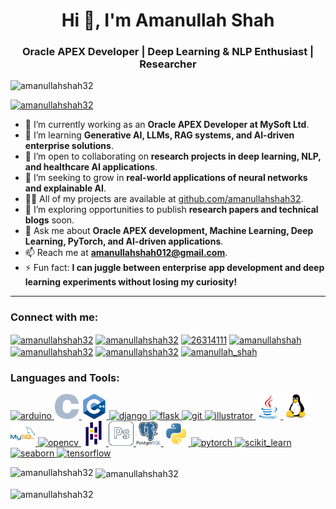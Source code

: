 <h1 align="center">Hi 👋, I'm Amanullah Shah</h1>
<h3 align="center">Oracle APEX Developer | Deep Learning & NLP Enthusiast | Researcher</h3>

<p align="left"> 
  <img src="https://komarev.com/ghpvc/?username=amanullahshah32&label=Profile%20views&color=0e75b6&style=flat" alt="amanullahshah32" /> 
</p>

<p align="left"> 
  <a href="https://github.com/ryo-ma/github-profile-trophy">
    <img src="https://github-profile-trophy.vercel.app/?username=amanullahshah32" alt="amanullahshah32" />
  </a> 
</p>

- 💼 I’m currently working as an **Oracle APEX Developer at MySoft Ltd**.  
- 🌱 I’m learning **Generative AI, LLMs, RAG systems, and AI-driven enterprise solutions**.  
- 👯 I’m open to collaborating on **research projects in deep learning, NLP, and healthcare AI applications**.  
- 🤝 I’m seeking to grow in **real-world applications of neural networks and explainable AI**.  
- 👨‍💻 All of my projects are available at [github.com/amanullahshah32](https://github.com/amanullahshah32).  
- 📝 I’m exploring opportunities to publish **research papers and technical blogs** soon.  
- 💬 Ask me about **Oracle APEX development, Machine Learning, Deep Learning, PyTorch, and AI-driven applications**.  
- 📫 Reach me at **amanullahshah012@gmail.com**.  
- ⚡ Fun fact: **I can juggle between enterprise app development and deep learning experiments without losing my curiosity!**  

---

<h3 align="left">Connect with me:</h3>
<p align="left">
<a href="https://twitter.com/amanullahshah32" target="blank"><img align="center" src="https://raw.githubusercontent.com/rahuldkjain/github-profile-readme-generator/master/src/images/icons/Social/twitter.svg" alt="amanullahshah32" height="30" width="40" /></a>
<a href="https://linkedin.com/in/amanullahshah32" target="blank"><img align="center" src="https://raw.githubusercontent.com/rahuldkjain/github-profile-readme-generator/master/src/images/icons/Social/linked-in-alt.svg" alt="amanullahshah32" height="30" width="40" /></a>
<a href="https://stackoverflow.com/users/26314111" target="blank"><img align="center" src="https://raw.githubusercontent.com/rahuldkjain/github-profile-readme-generator/master/src/images/icons/Social/stack-overflow.svg" alt="26314111" height="30" width="40" /></a>
<a href="https://kaggle.com/amanullahshah" target="blank"><img align="center" src="https://raw.githubusercontent.com/rahuldkjain/github-profile-readme-generator/master/src/images/icons/Social/kaggle.svg" alt="amanullahshah" height="30" width="40" /></a>
<a href="https://fb.com/amanullahshah32" target="blank"><img align="center" src="https://raw.githubusercontent.com/rahuldkjain/github-profile-readme-generator/master/src/images/icons/Social/facebook.svg" alt="amanullahshah32" height="30" width="40" /></a>
<a href="https://instagram.com/amanullahshah32" target="blank"><img align="center" src="https://raw.githubusercontent.com/rahuldkjain/github-profile-readme-generator/master/src/images/icons/Social/instagram.svg" alt="amanullahshah32" height="30" width="40" /></a>
<a href="https://codeforces.com/profile/amanullah_shah" target="blank"><img align="center" src="https://raw.githubusercontent.com/rahuldkjain/github-profile-readme-generator/master/src/images/icons/Social/codeforces.svg" alt="amanullah_shah" height="30" width="40" /></a>
</p>

<h3 align="left">Languages and Tools:</h3>
<p align="left"> <a href="https://www.arduino.cc/" target="_blank" rel="noreferrer"> <img src="https://cdn.worldvectorlogo.com/logos/arduino-1.svg" alt="arduino" width="40" height="40"/> </a> <a href="https://www.cprogramming.com/" target="_blank" rel="noreferrer"> <img src="https://raw.githubusercontent.com/devicons/devicon/master/icons/c/c-original.svg" alt="c" width="40" height="40"/> </a> <a href="https://www.w3schools.com/cpp/" target="_blank" rel="noreferrer"> <img src="https://raw.githubusercontent.com/devicons/devicon/master/icons/cplusplus/cplusplus-original.svg" alt="cplusplus" width="40" height="40"/> </a> <a href="https://www.djangoproject.com/" target="_blank" rel="noreferrer"> <img src="https://cdn.worldvectorlogo.com/logos/django.svg" alt="django" width="40" height="40"/> </a> <a href="https://flask.palletsprojects.com/" target="_blank" rel="noreferrer"> <img src="https://www.vectorlogo.zone/logos/pocoo_flask/pocoo_flask-icon.svg" alt="flask" width="40" height="40"/> </a> <a href="https://git-scm.com/" target="_blank" rel="noreferrer"> <img src="https://www.vectorlogo.zone/logos/git-scm/git-scm-icon.svg" alt="git" width="40" height="40"/> </a> <a href="https://www.adobe.com/in/products/illustrator.html" target="_blank" rel="noreferrer"> <img src="https://www.vectorlogo.zone/logos/adobe_illustrator/adobe_illustrator-icon.svg" alt="illustrator" width="40" height="40"/> </a> <a href="https://www.java.com" target="_blank" rel="noreferrer"> <img src="https://raw.githubusercontent.com/devicons/devicon/master/icons/java/java-original.svg" alt="java" width="40" height="40"/> </a> <a href="https://www.linux.org/" target="_blank" rel="noreferrer"> <img src="https://raw.githubusercontent.com/devicons/devicon/master/icons/linux/linux-original.svg" alt="linux" width="40" height="40"/> </a> <a href="https://www.mysql.com/" target="_blank" rel="noreferrer"> <img src="https://raw.githubusercontent.com/devicons/devicon/master/icons/mysql/mysql-original-wordmark.svg" alt="mysql" width="40" height="40"/> </a> <a href="https://opencv.org/" target="_blank" rel="noreferrer"> <img src="https://www.vectorlogo.zone/logos/opencv/opencv-icon.svg" alt="opencv" width="40" height="40"/> </a> <a href="https://pandas.pydata.org/" target="_blank" rel="noreferrer"> <img src="https://raw.githubusercontent.com/devicons/devicon/2ae2a900d2f041da66e950e4d48052658d850630/icons/pandas/pandas-original.svg" alt="pandas" width="40" height="40"/> </a> <a href="https://www.photoshop.com/en" target="_blank" rel="noreferrer"> <img src="https://raw.githubusercontent.com/devicons/devicon/master/icons/photoshop/photoshop-line.svg" alt="photoshop" width="40" height="40"/> </a> <a href="https://www.postgresql.org" target="_blank" rel="noreferrer"> <img src="https://raw.githubusercontent.com/devicons/devicon/master/icons/postgresql/postgresql-original-wordmark.svg" alt="postgresql" width="40" height="40"/> </a> <a href="https://www.python.org" target="_blank" rel="noreferrer"> <img src="https://raw.githubusercontent.com/devicons/devicon/master/icons/python/python-original.svg" alt="python" width="40" height="40"/> </a> <a href="https://pytorch.org/" target="_blank" rel="noreferrer"> <img src="https://www.vectorlogo.zone/logos/pytorch/pytorch-icon.svg" alt="pytorch" width="40" height="40"/> </a> <a href="https://scikit-learn.org/" target="_blank" rel="noreferrer"> <img src="https://upload.wikimedia.org/wikipedia/commons/0/05/Scikit_learn_logo_small.svg" alt="scikit_learn" width="40" height="40"/> </a> <a href="https://seaborn.pydata.org/" target="_blank" rel="noreferrer"> <img src="https://seaborn.pydata.org/_images/logo-mark-lightbg.svg" alt="seaborn" width="40" height="40"/> </a> <a href="https://www.tensorflow.org" target="_blank" rel="noreferrer"> <img src="https://www.vectorlogo.zone/logos/tensorflow/tensorflow-icon.svg" alt="tensorflow" width="40" height="40"/> </a> </p>

<p><img align="left" src="https://github-readme-stats.vercel.app/api/top-langs?username=amanullahshah32&show_icons=true&locale=en&layout=compact&count_private=true&cache_seconds=1800" alt="amanullahshah32" /></p>
<p>&nbsp;<img align="center" src="https://github-readme-stats.vercel.app/api?username=amanullahshah32&show_icons=true&locale=en" alt="amanullahshah32" /></p>

<p><img align="center" src="https://github-readme-streak-stats.herokuapp.com/?user=amanullahshah32&" alt="amanullahshah32" /></p>
